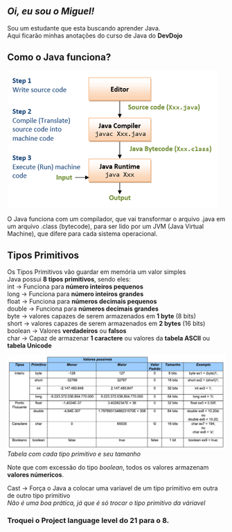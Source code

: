 ## *Oi, eu sou o Miguel!*
Sou um estudante que esta buscando aprender Java. <br>
Aqui ficarão minhas anotações do curso de Java do **DevDojo**<br>


## Como o Java funciona?
![img.png](img.png)

O Java funciona com um compilador, que vai transformar o arquivo .java 
em um arquivo .class (bytecode), para ser lido por um JVM (Java Virtual Machine),
que difere para cada sistema operacional.

## Tipos Primitivos

Os Tipos Primitivos vão guardar em memória um valor simples <br>
Java possui **8 tipos primitivos**, sendo eles:<br>
int -> Funciona para **número inteiros pequenos**<br>
long -> Funciona para **número inteiros grandes** <br>
float -> Funciona para **números decimais pequenos** <br>
double -> Funciona para **números decimais grandes** <br>
byte -> valores capazes de serem armazenados em **1 byte** (8 bits) <br>
short -> valores capazes de serem armazenados em **2 bytes** (16 bits) <br>
boolean -> Valores **verdadeiros** ou **falsos** <br>
char -> Capaz de armazenar **1 caractere** ou valores da **tabela ASCII** ou **tabela Unicode** <br>

![img_1.png](img_1.png)
*Tabela com cada tipo primitivo e seu tamanho*

Note que com excessão do tipo *boolean*, todos os valores armazenam **valores númericos**.

Cast -> Força o Java a colocar uma variavel de um tipo primitivo em outra de outro tipo primitivo <br>
*Não é uma boa prática, já que é só trocar o tipo primitivo da váriavel* <br>

### Troquei o Project language level do 21 para o 8.


